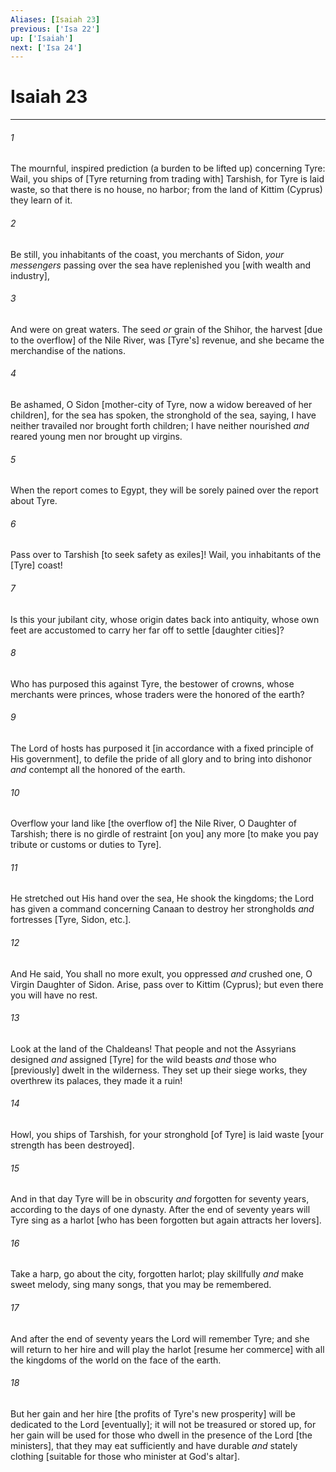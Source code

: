 ```yaml
---
Aliases: [Isaiah 23]
previous: ['Isa 22']
up: ['Isaiah']
next: ['Isa 24']
---
```

# Isaiah 23

***














###### 1 






The mournful, inspired prediction (a burden to be lifted up) concerning Tyre: Wail, you ships of [Tyre returning from trading with] Tarshish, for Tyre is laid waste, so that there is no house, no harbor; from the land of Kittim (Cyprus) they learn of it. 













###### 2 






Be still, you inhabitants of the coast, you merchants of Sidon, _your messengers_ passing over the sea have replenished you [with wealth and industry], 













###### 3 






And were on great waters. The seed _or_ grain of the Shihor, the harvest [due to the overflow] of the Nile River, was [Tyre's] revenue, and she became the merchandise of the nations. 













###### 4 






Be ashamed, O Sidon [mother-city of Tyre, now a widow bereaved of her children], for the sea has spoken, the stronghold of the sea, saying, I have neither travailed nor brought forth children; I have neither nourished _and_ reared young men nor brought up virgins. 













###### 5 






When the report comes to Egypt, they will be sorely pained over the report about Tyre. 













###### 6 






Pass over to Tarshish [to seek safety as exiles]! Wail, you inhabitants of the [Tyre] coast! 













###### 7 






Is this your jubilant city, whose origin dates back into antiquity, whose own feet are accustomed to carry her far off to settle [daughter cities]? 













###### 8 






Who has purposed this against Tyre, the bestower of crowns, whose merchants were princes, whose traders were the honored of the earth? 













###### 9 






The Lord of hosts has purposed it [in accordance with a fixed principle of His government], to defile the pride of all glory and to bring into dishonor _and_ contempt all the honored of the earth. 













###### 10 






Overflow your land like [the overflow of] the Nile River, O Daughter of Tarshish; there is no girdle of restraint [on you] any more [to make you pay tribute or customs or duties to Tyre]. 













###### 11 






He stretched out His hand over the sea, He shook the kingdoms; the Lord has given a command concerning Canaan to destroy her strongholds _and_ fortresses [Tyre, Sidon, etc.]. 













###### 12 






And He said, You shall no more exult, you oppressed _and_ crushed one, O Virgin Daughter of Sidon. Arise, pass over to Kittim (Cyprus); but even there you will have no rest. 













###### 13 






Look at the land of the Chaldeans! That people and not the Assyrians designed _and_ assigned [Tyre] for the wild beasts _and_ those who [previously] dwelt in the wilderness. They set up their siege works, they overthrew its palaces, they made it a ruin! 













###### 14 






Howl, you ships of Tarshish, for your stronghold [of Tyre] is laid waste [your strength has been destroyed]. 













###### 15 






And in that day Tyre will be in obscurity _and_ forgotten for seventy years, according to the days of one dynasty. After the end of seventy years will Tyre sing as a harlot [who has been forgotten but again attracts her lovers]. 













###### 16 






Take a harp, go about the city, forgotten harlot; play skillfully _and_ make sweet melody, sing many songs, that you may be remembered. 













###### 17 






And after the end of seventy years the Lord will remember Tyre; and she will return to her hire and will play the harlot [resume her commerce] with all the kingdoms of the world on the face of the earth. 













###### 18 






But her gain and her hire [the profits of Tyre's new prosperity] will be dedicated to the Lord [eventually]; it will not be treasured or stored up, for her gain will be used for those who dwell in the presence of the Lord [the ministers], that they may eat sufficiently and have durable _and_ stately clothing [suitable for those who minister at God's altar].

